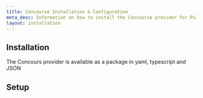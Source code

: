 ```yaml
---
title: Concourse Installation & Configuration
meta_desc: Information on how to install the Concourse provider for Pulumi.
layout: installation
---
```


## Installation

The Concours provider is available as a package in yaml, typescript and JSON



## Setup

